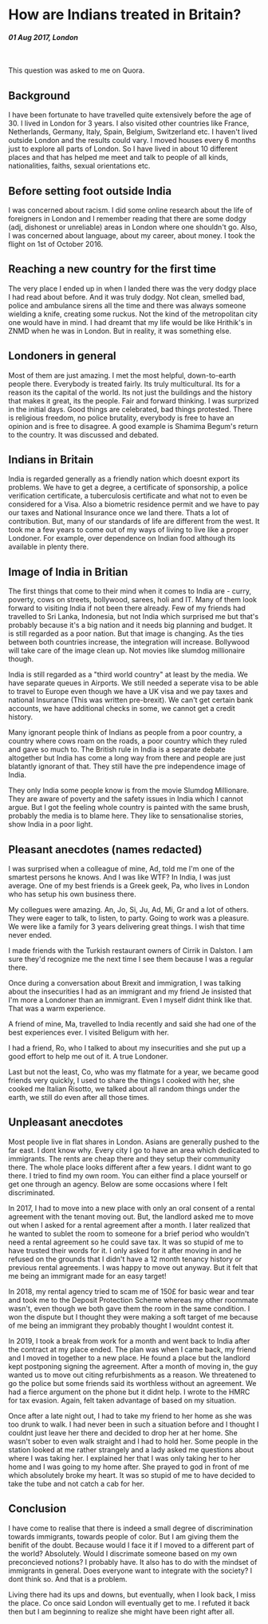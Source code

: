 # How are Indians treated in Britain?

#### *01 Aug 2017, London*

&nbsp;

This question was asked to me on Quora.

## Background

I have been fortunate to have travelled quite extensively before the age of 30. I lived in London for 3 years. I also visited other countries like France, Netherlands, Germany, Italy, Spain, Belgium, Switzerland etc. I haven't lived outside London and the results could vary. I moved houses every 6 months just to explore all parts of London. So I have lived in about 10 different places and that has helped me meet and talk to people of all kinds, nationalities, faiths, sexual orientations etc.

## Before setting foot outside India

I was concerned about racism. I did some online research about the life of foreigners in London and I remember reading that there are some dodgy (adj, dishonest or unreliable) areas in London where one shouldn't go. Also, I was concerned about language, about my career, about money. I took the flight on 1st of October 2016.

## Reaching a new country for the first time

The very place I ended up in when I landed there was the very dodgy place I had read about before. And it was truly dodgy. Not clean, smelled bad, police and ambulance sirens all the time and there was always someone wielding a knife, creating some ruckus. Not the kind of the metropolitan city one would have in mind. I had dreamt that my life would be like Hrithik's in ZNMD when he was in London. But in reality, it was something else.

## Londoners in general

Most of them are just amazing. I met the most helpful, down-to-earth people there. Everybody is treated fairly. Its truly multicultural. Its for a reason its the capital of the world. Its not just the buildings and the history that makes it great, its the people. Fair and forward thinking. I was surprized in the initial days. Good things are celebrated, bad things protested. There is religious freedom, no police brutality, everybody is free to have an opinion and is free to disagree. A good example is Shamima Begum's return to the country. It was discussed and debated.

## Indians in Britain

India is regarded generally as a friendly nation which doesnt export its problems. We have to get a degree, a certificate of sponsorship, a police verification certificate, a tuberculosis certificate and what not to even be considered for a Visa. Also a biometric residence permit and we have to pay our taxes and National Insurance once we land there. Thats a lot of contribution. But, many of our standards of life are different from the west. It took me a few years to come out of my ways of living to live like a proper Londoner. For example, over dependence on Indian food although its available in plenty there.

## Image of India in Britian

The first things that come to their mind when it comes to India are - curry, poverty, cows on streets, bollywood, sarees, holi and IT. Many of them look forward to visiting India if not been there already. Few of my friends had travelled to Sri Lanka, Indonesia, but not India which surprised me but that's probably because it's a big nation and it needs big planning and budget. It is still regarded as a poor nation. But that image is changing. As the ties between both countries increase, the integration will increase. Bollywood will take care of the image clean up. Not movies like slumdog millionaire though.

India is still regarded as a "third world country" at least by the media. We have separate queues in Airports. We still needed a seperate visa to be able to travel to Europe even though we have a UK visa and we pay taxes and national Insurance (This was written pre-brexit). We can't get certain bank accounts, we have additional checks in some, we cannot get a credit history.

Many ignorant people think of Indians as people from a poor country, a country where cows roam on the roads, a poor country which they ruled and gave so much to. The British rule in India is a separate debate altogether but India has come a long way from there and people are just blatantly ignorant of that. They still have the pre independence image of India.

They only India some people know is from the movie Slumdog Millionare. They are aware of poverty and the safety issues in India which I cannot argue. But I got the feeling whole country is painted with the same brush, probably the media is to blame here. They like to sensationalise stories, show India in a poor light.

## Pleasant anecdotes (names redacted)

I was surprised when a colleague of mine, Ad, told me I'm one of the smartest persons he knows. And I was like WTF? In India, I was just average.
One of my best friends is a Greek geek, Pa, who lives in London who has setup his own business there.

My collegues were amazing. An, Jo, Si, Ju, Ad, Mi, Gr and a lot of others. They were eager to talk, to listen, to party. Going to work was a pleasure. We were like a family for 3 years delivering great things. I wish that time never ended.

I made friends with the Turkish restaurant owners of Cirrik in Dalston. I am sure they'd recognize me the next time I see them because I was a regular there.

Once during a conversation about Brexit and immigration, I was talking about the insecurities I had as an immigrant and my friend Je insisted that I'm more a Londoner than an immigrant. Even I myself didnt think like that. That was a warm experience.

A friend of mine, Ma, travelled to India recently and said she had one of the best experiences ever. I visited Beligum with her.

I had a friend, Ro, who I talked to about my insecurities and she put up a good effort to help me out of it. A true Londoner.

Last but not the least, Co, who was my flatmate for a year, we became good friends very quickly, I used to share the things I cooked with her, she cooked me Italian Risotto, we talked about all random things under the earth, we still do even after all those times.

## Unpleasant anecdotes

Most people live in flat shares in London. Asians are generally pushed to the far east. I dont know why. Every city I go to have an area which dedicated to immigrants. The rents are cheap there and they setup their community there. The whole place looks different after a few years. I didnt want to go there. I tried to find my own room. You can either find a place yourself or get one through an agency. Below are some occasions where I felt discriminated.

In 2017, I had to move into a new place with only an oral consent of a rental agreement with the tenant moving out. But, the landlord asked me to move out when I asked for a rental agreement after a month. I later realized that he wanted to sublet the room to someone for a brief period who wouldn't need a rental agreement so he could save tax. It was so stupid of me to have trusted their words for it. I only asked for it after moving in and he refused on the grounds that I didn't have a 12 month tenancy history or previous rental agreements. I was happy to move out anyway. But it felt that me being an immigrant made for an easy target!

In 2018, my rental agency tried to scam me of 150£ for basic wear and tear and took me to the Deposit Protection Scheme whereas my other roommate wasn't, even though we both gave them the room in the same condition. I won the dispute but I thought they were making a soft target of me because of me being an immigrant they probably thought I wouldnt contest it.

In 2019, I took a break from work for a month and went back to India after the contract at my place ended. The plan was when I came back, my friend and I moved in together to a new place. He found a place but the landlord kept postponing signing the agreement. After a month of moving in, the guy wanted us to move out citing refurbishments as a reason. We threatened to go the police but some friends said its worthless without an agreement. We had a fierce argument on the phone but it didnt help. I wrote to the HMRC for tax evasion. Again, felt taken advantage of based on my situation.

Once after a late night out, I had to take my friend to her home as she was too drunk to walk. I had never been in such a situation before and I thought I couldnt just leave her there and decided to drop her at her home. She wasn't sober to even walk straight and I had to hold her. Some people in the station looked at me rather strangely and a lady asked me questions about where I was taking her. I explained her that I was only taking her to her home and I was going to my home after. She prayed to god in front of me which absolutely broke my heart. It was so stupid of me to have decided to take the tube and not catch a cab for her.

## Conclusion

I have come to realise that there is indeed a small degree of discrimination towards immigrants, towards people of color. But I am giving them the benifit of the doubt. Because would I face it if I moved to a different part of the world? Absolutely. Would I discrimate someone based on my own preconcieved notions? I probably have. It also has to do with the mindset of immigrants in general. Does everyone want to integrate with the society? I dont think so. And that is a problem.

Living there had its ups and downs, but eventually, when I look back, I miss the place. Co once said London will eventually get to me. I refuted it back then but I am beginning to realize she might have been right after all.
